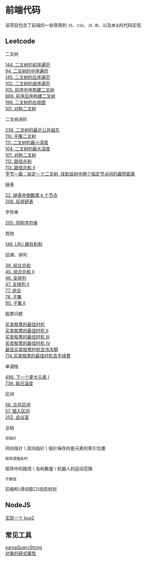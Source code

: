 # 前端代码

该项目包含了前端的一些常用的 `JS`、`CSS`、`JS 库`、以及`算法`的代码实现

## Leetcode

二叉树

[144. 二叉树的前序遍历]()\
[94. 二叉树的中序遍历]()\
[145. 二叉树的后序遍历]()\
[102. 二叉树的层序遍历]()\
[105. 前序中序构建二叉树]()\
[889. 前序后序构建二叉树]()\
[199. 二叉树的右视图]()\
[101. 对称二叉树](https://github.com/amelia-coding/coding/blob/master/101.%20对称二叉树.js?_blank)

二叉树进阶

[236. 二叉树的最近公共祖先]()\
[110. 平衡二叉树]()\
[111. 二叉树的最小深度]()\
[104. 二叉树的最大深度]()\
[101. 对称二叉树]()\
[112. 路径总和]()\
[113. 路径总和 II]()\
[字节一面：给定一个二叉树, 找到该树中两个指定节点间的最短距离](https://github.com/sisterAn/JavaScript-Algorithms/issues/82)

链表

[22. 链表中倒数第 k 个节点]()\
[206. 反转链表]()

字符串

[205. 同构字符串]()

其他

[146. LRU 缓存机制]()

回溯、排列

[39. 组合总和]()\
[40. 组合总和 II]()\
[46. 全排列]()\
[47. 全排列 II]()\
[77. 组合]()\
[78. 子集]()\
[90. 子集 II]()

股票问题

[买卖股票的最佳时机]()\
[买卖股票的最佳时机 II]()\
[买卖股票的最佳时机 III]()\
[买卖股票的最佳时机 IV]()\
[最佳买卖股票时机含冷冻期]()\
[714.买卖股票的最佳时机含手续费]()

单调栈

[496. 下一个更大元素 I]()\
[739. 每日温度]()

区间

[56. 合并区间]()\
[57. 插入区间]()\
[252. 会议室]()

总结

`双指针`

同向指针 \ 双向指针 \ 指针保存的是元素的索引位置

`矩阵深搜系列`

矩阵中的路径 \ 岛屿数量 \ 机器人的运动范围

`子数组`

前缀和\滑动窗口\动态规划

## NodeJS

[实现一个 koa2](https://github.com/amelia-coding/coding/blob/master/Nodejs/实现koa/like-koa2.js)

## 常见工具

[parseQueryString](https://github.com/amelia-coding/coding/blob/master/工具类/解析url参数.js)\
[对象的链式属性](https://github.com/amelia-coding/coding/blob/master/工具类/对象的链式属性.js)




